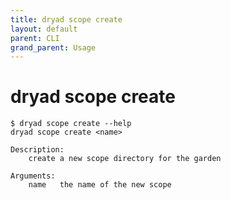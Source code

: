 ```yaml
---
title: dryad scope create
layout: default
parent: CLI
grand_parent: Usage
---
```


# dryad scope create

```
$ dryad scope create --help
dryad scope create <name>

Description:
    create a new scope directory for the garden

Arguments:
    name   the name of the new scope
```